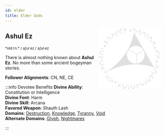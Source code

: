 ```yaml
---
id: elder
title: Elder Gods
---
```


<img alt="Ashul Ez symbol" src="/img/gods/ashul-ez.png" align="right" class="god-img"/>

## Ashul Ez

<small>
*old rn.*  / aʃul ez / <span class="runic-old-font">aʃul∙ez</span>  
</small>

There is almost nothing known about **Ashul Ez**. No more than some ancient bogeyman stories.

**Follower Alignments**: CN, NE, CE  

:::info Devotee Benefits
**Divine Ability**: Constitution or Intelligence  
**Divine Font**: Harm  
**Divine Skill**: Arcana  
**Favored Weapon**: Shauth Lash  
**Domains**: [Destruction](https://2e.aonprd.com/Domains.aspx?ID=8), [Knowledge](https://2e.aonprd.com/Domains.aspx?ID=17), [Tyranny](https://2e.aonprd.com/Domains.aspx?ID=33), [Void](https://2e.aonprd.com/Domains.aspx?ID=56)  
**Alternate Domains**: [Glyph](https://2e.aonprd.com/Domains.aspx?ID=46), [Nightmares](https://2e.aonprd.com/Domains.aspx?ID=23)
<!-- **Cleric Spells**: 1st: [*mage armor*](https://2e.aonprd.com/Spells.aspx?ID=176) -->
:::
